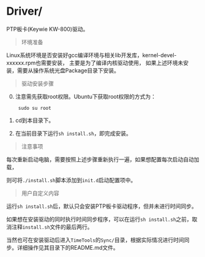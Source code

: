 # Driver/

PTP板卡(Keywie KW-800)驱动。

> 环境准备

Linux系统环境是否安装好gcc编译环境与相关lib开发库，kernel-devel-xxxxxx.rpm也需要安装，
主要是为了编译内核驱动使用， 如果上述环境未安装，需要从操作系统光盘Package目录下安装。

> 驱动安装步骤

0. 注意需先获取root权限。Ubuntu下获取root权限的方式为：

        sudo su root

1. cd到本目录下。

2. 在当前目录下运行`sh install.sh`，即完成安装。

> 注意事项

每次重新启动电脑，需要按照上述步骤重新执行一遍，如果想配置每次启动自动加载，

则可将`./install.sh`脚本添加到`init.d`启动配置项中。

> 用户自定义内容

运行`sh install.sh`后，默认只会安装PTP板卡驱动程序，但并未进行时间同步。

如果想在安装驱动的同时执行时间同步程序，可以在运行`sh install.sh`之前，取消注释`install.sh`文件的最后两行。

当然也可在安装驱动后进入`TimeTools`的`Sync/`目录，根据实际情况进行时间同步。详细操作见其目录下的README.md文件。
